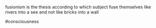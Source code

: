 fusionism is the thesis according to which subject fuse themselves like rivers into a see and not like bricks into a wall

#consciousness 